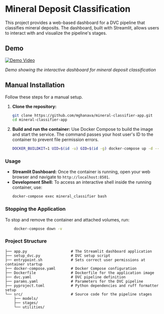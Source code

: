 # Mineral Deposit Classification

This project provides a web-based dashboard for a DVC pipeline that classifies mineral deposits. The dashboard, built with Streamlit, allows users to interact with and visualize the pipeline's stages.

## Demo
[![Demo Video](https://img.youtube.com/vi/TZHFRYZLA9k/maxresdefault.jpg)](https://youtu.be/TZHFRYZLA9k)

*Demo showing the interactive dashboard for mineral deposit classification*

## Manual Installation

Follow these steps for a manual setup.

1.  **Clone the repository:**
    ```bash
    git clone https://github.com/mghanava/mineral-classifier-app.git
    cd mineral-classifier-app
    ```

2.  **Build and run the container:**
    Use Docker Compose to build the image and start the service. The command passes your host user's ID to the container to prevent file permission errors.
    ```bash
    DOCKER_BUILDKIT=1 UID=$(id -u) GID=$(id -g) docker-compose up -d --build
    ```

### Usage

-   **Streamlit Dashboard:** Once the container is running, open your web browser and navigate to `http://localhost:8501`.
-   **Development Shell:** To access an interactive shell inside the running container, use:
    ```bash
    docker-compose exec mineral_classifier bash
    ```

### Stopping the Application

To stop and remove the container and attached volumes, run:

```bash
    docker-compose down -v
```

### Project Structure

```
├── app.py                    # The Streamlit dashboard application
├── setup_dvc.py              # DVC setup script
├── entrypoint.sh             # Sets correct user permissions at container startup
├── docker-compose.yaml       # Docker Compose configuration
├── Dockerfile                # Dockerfile for the application image
├── dvc.yaml                  # DVC pipeline definition
├── params.yaml               # Parameters for the DVC pipeline
├── pyproject.toml            # Python dependencies and ruff formatter setup
└── src/                      # Source code for the pipeline stages
    ├── models/
    ├── stages/
    └── utilities/
```